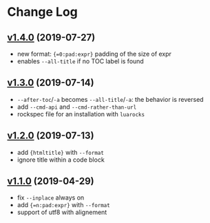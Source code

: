 # Change Log

## [v1.4.0](https://github.com/jonathanpoelen/gh-md-toc/tree/v1.4.0) (2019-07-27)

- new format: `{=0:pad:expr}` padding of the size of expr
- enables `--all-title` if no TOC label is found

## [v1.3.0](https://github.com/jonathanpoelen/gh-md-toc/tree/v1.3.0) (2019-07-14)

- `--after-toc`/`-a` becomes `--all-title`/`-a`: the behavior is reversed
- add `--cmd-api` and `--cmd-rather-than-url`
- rockspec file for an installation with `luarocks`

## [v1.2.0](https://github.com/jonathanpoelen/gh-md-toc/tree/v1.2.0) (2019-07-13)

- add `{htmltitle}` with `--format`
- ignore title within a code block

## [v1.1.0](https://github.com/jonathanpoelen/gh-md-toc/tree/v1.1.0) (2019-04-29)

- fix `--inplace` always on
- add `{=n:pad:expr}` with `--format`
- support of utf8 with alignement

